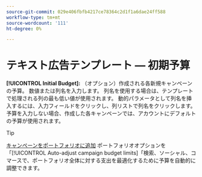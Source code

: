 ```yaml
---
source-git-commit: 029e406fbfb4217ce78364c2d1f1a6dae24ff588
workflow-type: tm+mt
source-wordcount: '111'
ht-degree: 0%

---
```

# テキスト広告テンプレート — 初期予算

**[!UICONTROL Initial Budget]:** （オプション）作成される各新規キャンペーンの予算。 数値または列名を入力します。 列名を使用する場合は、テンプレートで処理される列の最も低い値が使用されます。 動的パラメータとして列名を挿入するには、入力フィールドをクリックし、列リストで列名をクリックします。 予算を入力しない場合、作成した各キャンペーンでは、アカウントにデフォルトの予算が使用されます。

>[!TIP]
>
>[キャンペーンをポートフォリオに追加](/help/search-social-commerce/campaign-management/campaign-assign-to-portfolio.md) ポートフォリオオプションを「[!UICONTROL Auto-adjust campaign budget limits]「検索、ソーシャル、コマースで、ポートフォリオ全体に対する支出を最適化するために予算を自動的に調整できます。
